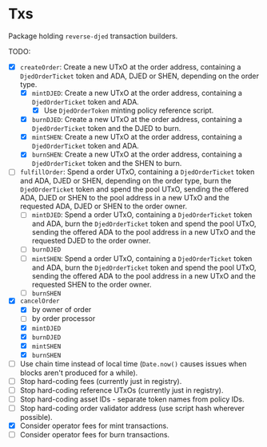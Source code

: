 # Txs

Package holding `reverse-djed` transaction builders.

TODO:
- [x] `createOrder`: Create a new UTxO at the order address, containing a `DjedOrderTicket` token and ADA, DJED or SHEN, depending on the order type.
  - [x] `mintDJED`: Create a new UTxO at the order address, containing a `DjedOrderTicket` token and ADA.
    - [x] Use `DjedOrderToken` minting policy reference script.
  - [x] `burnDJED`: Create a new UTxO at the order address, containing a `DjedOrderTicket` token and the DJED to burn.
  - [x] `mintSHEN`: Create a new UTxO at the order address, containing a `DjedOrderTicket` token and ADA.
  - [x] `burnSHEN`: Create a new UTxO at the order address, containing a `DjedOrderTicket` token and the SHEN to burn.
- [ ] `fulfillOrder`: Spend a order UTxO, containing a `DjedOrderTicket` token and ADA, DJED or SHEN, depending on the order type, burn the `DjedOrderTicket` token and spend the pool UTxO, sending the offered ADA, DJED or SHEN to the pool address in a new UTxO and the requested ADA, DJED or SHEN to the order owner.
  - [ ] `mintDJED`: Spend a order UTxO, containing a `DjedOrderTicket` token and ADA, burn the `DjedOrderTicket` token and spend the pool UTxO, sending the offered ADA to the pool address in a new UTxO and the requested DJED to the order owner.
  - [ ] `burnDJED`
  - [ ] `mintSHEN`: Spend a order UTxO, containing a `DjedOrderTicket` token and ADA, burn the `DjedOrderTicket` token and spend the pool UTxO, sending the offered ADA to the pool address in a new UTxO and the requested SHEN to the order owner.
  - [ ] `burnSHEN`
- [x] `cancelOrder`
  - [x] by owner of order
  - [ ] by order processor
  - [x] `mintDJED`
  - [x] `burnDJED`
  - [x] `mintSHEN`
  - [x] `burnSHEN`
- [ ] Use chain time instead of local time (`Date.now()` causes issues when blocks aren't produced for a while).
- [ ] Stop hard-coding fees (currently just in registry).
- [ ] Stop hard-coding reference UTxOs (currently just in registry).
- [ ] Stop hard-coding asset IDs - separate token names from policy IDs.
- [ ] Stop hard-coding order validator address (use script hash wherever possible).
- [x] Consider operator fees for mint transactions.
- [ ] Consider operator fees for burn transactions.